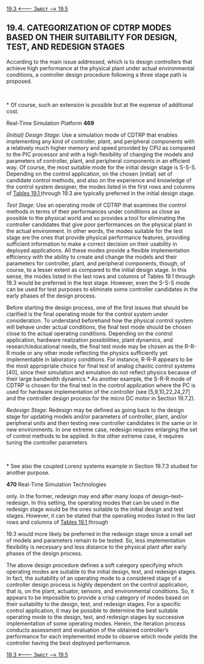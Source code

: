 [19.3 <--- ](19_3.md) [   Зміст   ](README.md) [--> 19.5](19_5.md)

## 19.4. CATEGORIZATION OF CDTRP MODES BASED ON THEIR SUITABILITY FOR DESIGN, TEST, AND REDESIGN STAGES

According to the main issue addressed, which is to design controllers that achieve high performance at the physical plant under actual environmental conditions, a controller design procedure following a three stage path is proposed.

​     

\* Of course, such an extension is possible but at the expense of additional cost.



Real-Time Simulation Platform                                  **469**

 

*(Initial) Design Stage*: Use a simulation mode of CDTRP that enables implementing any kind of controller, plant, and peripheral components with a relatively much higher memory and speed provided by CPU as compared to the PIC processor and with a high flexibility of changing the models and parameters of controller, plant, and peripheral components in an efficient way. Of course, the most suitable mode for the initial design stage is S-S-S. Depending on the control application, on the chosen (initial) set of candidate control methods, and also on the experience and knowledge of the control system designer, the modes listed in the first rows and columns of [Tables 19.1 ](#_bookmark101)through 19.3 are typically preferred in the initial design stage.

*Test Stage*: Use an operating mode of CDTRP that examines the control methods in terms of their performances under conditions as close as possible to the physical world and so provides a tool for eliminating the controller candidates that give poor performances on the physical plant in the actual environment. In other words, the modes suitable for the test stage are the ones that provide physical performance features, providing sufficient information to make a correct decision on their usability in deployed applications. All these modes provide a flexible implementation efficiency with the ability to create and change the models and their parameters for controller, plant, and peripheral components, though, of course, to a lesser extent as compared to the initial design stage. In this sense, the modes listed in the last rows and columns of Tables 19.1 through 19.3 would be preferred in the test stage. However, even the S-S-S mode can be used for test purposes to eliminate some controller candidates in the early phases of the design process.

Before starting the design process, one of the first issues that should be clarified is the final operating mode for the control system under consideration. To understand beforehand how the physical control system will behave under actual conditions, the final test mode should be chosen close to the actual operating conditions. Depending on the control application, hardware realization possibilities, plant dynamics, and research/educational needs, the final test mode may be chosen as the R-R-R mode or any other mode reflecting the physics sufficiently yet implementable in laboratory conditions. For instance, R-R-R appears to be the most appropriate choice for final test of analog chaotic control systems [40], since their simulation and emulation do not reflect physics because of their large bandwidth dynamics.* As another example, the S-R-R mode of CDTRP is chosen for the final test in the control application where the PC is used for hardware implementation of the controller (see [5,9,10,22,24,27] and the controller design process for the micro DC motor in Section 19.7.2).

*Redesign Stage*: Redesign may be defined as going back to the design stage for updating models and/or parameters of controller, plant, and/or peripheral units and then testing new controller candidates in the same or in new environments. In one extreme case, redesign requires enlarging the set of control methods to be applied. In the other extreme case, it requires tuning the controller parameters

 

 

​     

\* See also the coupled Lorenz systems example in Section 19.7.3 studied for another purpose.



**470**                                       Real-Time Simulation Technologies

 

only. In the former, redesign may end after many loops of design–test–redesign. In this setting, the operating modes that can be used in the redesign stage would be the ones suitable to the initial design and test stages. However, it can be stated that the operating modes listed in the last rows and columns of [Tables 19.1 ](#_bookmark101)through

19.3 would more likely be preferred in the redesign stage since a small set of models and parameters remain to be tested. So, less implementation flexibility is necessary and less distance to the physical plant after early phases of the design process.

The above design procedure defines a soft category specifying which operating modes are suitable to the initial design, test, and redesign stages. In fact, the suitability of an operating mode to a considered stage of a controller design process is highly dependent on the control application, that is, on the plant, actuator, sensors, and environmental conditions. So, it appears to be impossible to provide a crisp category of modes based on their suitability to the design, test, and redesign stages. For a specific control application, it may be possible to determine the best suitable operating mode to the design, test, and redesign stages by successive implementation of some operating modes. Herein, the iteration process conducts assessment and evaluation of the obtained controller’s performance for each implemented mode to observe which mode yields the controller having the best deployed performance.

[19.3 <--- ](19_3.md) [   Зміст   ](README.md) [--> 19.5](19_5.md)